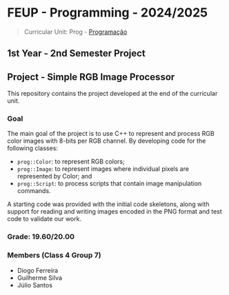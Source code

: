 # FEUP - Programming - 2024/2025
> Curricular Unit: Prog - [Programação](https://sigarra.up.pt/feup/pt/ucurr_geral.ficha_uc_view?pv_ocorrencia_id=501671)

## 1st Year - 2nd Semester Project
## Project - Simple RGB Image Processor

This repository contains the project developed at the end of the curricular unit.

### Goal

The main goal of the project is to use C++ to represent and process RGB color images with 8-bits per RGB channel. By developing code for the following classes:

- `prog::Color`: to represent RGB colors;
- `prog::Image`: to represent images where individual pixels are represented by Color; and
- `prog::Script`: to process scripts that contain image manipulation commands.

A starting code was provided with the initial code skeletons, along with support for reading and writing images encoded in the PNG format and test code to validate our work.

### Grade: 19.60/20.00

### Members (Class 4 Group 7)

- Diogo Ferreira
- Guilherme Silva
- Júlio Santos

